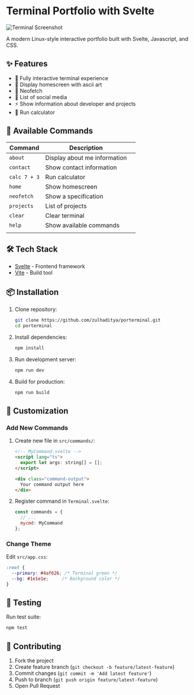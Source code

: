 # Terminal Portfolio with Svelte

![Terminal Screenshot](./screenshot.png) <!-- Replace with actual screenshot -->

A modern Linux-style interactive portfolio built with Svelte, Javascript, and CSS.

## ✨ Features

- 🔧 Fully interactive terminal experience
- 📁 Display homescreen with ascii art
- 🎨 Neofetch
- 📱 List of social media
- ⚡ Show information about developer and projects
- 🔄 Run calculator

## 🚀 Available Commands

| Command      | Description                  |     |
| ------------ | ---------------------------- | --- |
| `about`      | Display about me information |     |
| `contact`    | Show contact information     |     |
| `calc 7 + 3` | Run calculator               |     |
| `home`       | Show homescreen              |     |
| `neofetch`   | Show a specification         |     |
| `projects`   | List of projects             |     |
| `clear`      | Clear terminal               |     |
| `help`       | Show available commands      |     |
|              |                              |     |

## 🛠️ Tech Stack

- [Svelte](https://svelte.dev/) - Frontend framework
- [Vite](https://vitejs.dev/) - Build tool  

## 📦 Installation

1. Clone repository:
   ```bash
   git clone https://github.com/zulhaditya/porterminal.git
   cd porterminal
   ```

2. Install dependencies:
   ```bash
   npm install
   ```

3. Run development server:
   ```bash
   npm run dev
   ```

4. Build for production:
   ```bash
   npm run build
   ```

## 🌈 Customization

### Add New Commands
1. Create new file in `src/commands/`:
   ```html
   <!-- MyCommand.svelte -->
   <script lang="ts">
     export let args: string[] = [];
   </script>

   <div class="command-output">
     Your command output here
   </div>
   ```

2. Register command in `Terminal.svelte`:
   ```javascript
   const commands = {
     // ...
     mycmd: MyCommand
   };
   ```

### Change Theme
Edit `src/app.css`:
```css
:root {
  --primary: #4af626; /* Terminal green */
  --bg: #1e1e1e;     /* Background color */
}
```

## 🧪 Testing
Run test suite:
```bash
npm test
```

## 🤝 Contributing
1. Fork the project  
2. Create feature branch (`git checkout -b feature/latest-feature`)
3. Commit changes (`git commit -m 'Add latest feature'`)
4. Push to branch (`git push origin feature/latest-feature`)  
5. Open Pull Request
